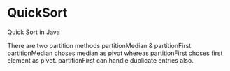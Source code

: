 # QuickSort
Quick Sort in Java

There are two partition methods partitionMedian & partitionFirst
partitionMedian choses median as pivot whereas partitionFirst choses first element as pivot.
partitionFirst can handle duplicate entries also.
